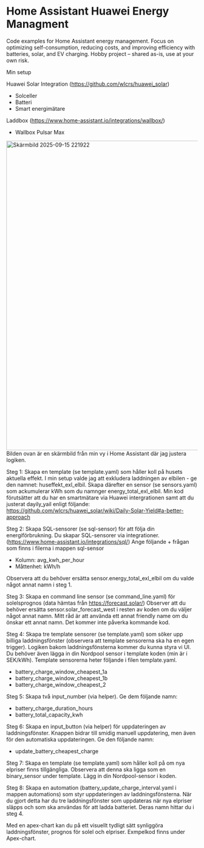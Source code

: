 # Home Assistant Huawei Energy Managment
Code examples for Home Assistant energy management. Focus on optimizing self-consumption, reducing costs, and improving efficiency with batteries, solar, and EV charging. Hobby project – shared as-is, use at your own risk.

Min setup

Huawei Solar Integration (https://github.com/wlcrs/huawei_solar)
- Solceller
- Batteri
- Smart energimätare

Laddbox (https://www.home-assistant.io/integrations/wallbox/)
- Wallbox Pulsar Max 

<img width="1812" height="814" alt="Skärmbild 2025-09-15 221922" src="https://github.com/user-attachments/assets/36321474-aa4d-4384-b6cf-5126dd4b973d" /> Bilden ovan är en skärmbild från min vy i Home Assistant där jag justera logiken. 

Steg 1: Skapa en template (se template.yaml) som håller koll på husets aktuella effekt. I min setup valde jag att exkludera laddningen av elbilen  - ge den namnet: huseffekt_exl_elbil. Skapa därefter en sensor (se sensors.yaml) som ackumulerar kWh som du namnger energy_total_exl_elbil. 
Min kod förutsätter att du har en smartmätare via Huawei intergrationen samt att du justerat dayily_yail enligt följande: https://github.com/wlcrs/huawei_solar/wiki/Daily-Solar-Yield#a-better-approach 

Steg 2: Skapa SQL-sensorer (se sql-sensor) för att följa din energiförbrukning. Du skapar SQL-sensorer via integrationer. (https://www.home-assistant.io/integrations/sql/)
Ange följande + frågan som finns i filerna i mappen sql-sensor
- Kolumn: avg_kwh_per_hour
- Måttenhet: kWh/h

Observera att du behöver ersätta sensor.energy_total_exl_elbil om du valde något annat namn i steg 1. 

Steg 3: Skapa en command line sensor (se command_line.yaml) för solelsprognos (data hämtas från https://forecast.solar/)
Observer att du behöver ersätta sensor.solar_forecast_west i resten av koden om du väljer något annat namn. Mitt råd är att använda ett annat friendly name om du önskar ett annat namn. Det kommer inte påverka kommande kod. 

Steg 4: Skapa tre template sensorer (se template.yaml) som söker upp billiga laddningsfönster (observera att template sensorerna ska ha en egen trigger). Logiken bakom laddningsfönsterna kommer du kunna styra vi UI. Du behöver även lägga in din Nordpool sensor i template koden (min är i SEK/kWh). Template sensorerna heter följande i filen template.yaml.
- battery_charge_window_cheapest_1a
- battery_charge_window_cheapest_1b
- battery_charge_window_cheapest_2

Steg 5: Skapa två input_number (via helper). Ge dem följande namn:
- battery_charge_duration_hours
- battery_total_capacity_kwh

Steg 6: Skapa en input_button (via helper) för uppdateringen av laddningsfönster. Knappen bidrar till smidig manuell uppdatering, men även för den automatiska uppdateringen. Ge den följande namn: 
- update_battery_cheapest_charge

Steg 7: Skapa en template (se template.yaml) som håller koll på om nya elpriser finns tillgängliga. Observera att denna ska ligga som en binary_sensor under template. Lägg in din Nordpool-sensor i koden. 

Steg 8: Skapa en automation (battery_update_charge_interval.yaml i mappen automations) som styr uppdateringen av laddningsfönsterna. När du gjort detta har du tre laddningsfönster som uppdateras när nya elpriser släpps och som ska användas för att ladda batteriet. Deras namn hittar du i steg 4. 

Med en apex-chart kan du på ett visuellt tydligt sätt synliggöra laddningsfönster, prognos för solel och elpriser. Exmpelkod finns under Apex-chart. 
